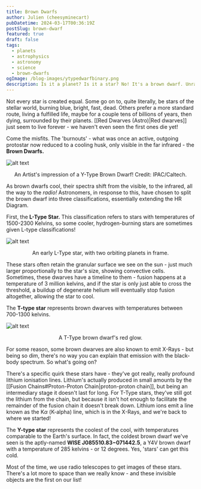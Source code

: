 ```yaml
---
title: Brown Dwarfs
author: Julien (cheesyminecart)
pubDatetime: 2024-03-17T00:36:19Z
postSlug: brown-dwarf
featured: true
draft: false
tags:
  - planets
  - astrophysics
  - astronomy
  - science
  - brown-dwarfs
ogImage: /blog-images/ytypedwarfbinary.png
description: Is it a planet? Is it a star? No! It's a brown dwarf. Unravel their secrets by peeling back the layers of their dense clouds, brace yourselves against the searing heat of an L-Type dwarf, and journey through the wild world of brown dwarfs - one that'll leave you starry-eyed.
---
```


Not every star is created equal. Some go on to, quite literally, be stars of the stellar world, burning blue, bright, fast, dead. Others prefer a more standard route, living a fulfilled life, maybe for a couple tens of billions of years, then dying, surrounded by their planets. [[Red Dwarves (Astro)|Red dwarves]] just seem to live forever - we haven't even seen the first ones die yet!

Come the misfits. The 'burnouts' - what was once an active, outgoing protostar now reduced to a cooling husk, only visible in the far infrared - the **Brown Dwarfs.**

![alt text](/blog-images/ytypedwarf.png)

<figcaption style="text-align:center">An Artist's impression of a Y-Type Brown Dwarf! Credit: IPAC/Caltech.</figcaption>

As brown dwarfs cool, their spectra shift from the visible, to the infrared, all the way to the _radio!_ Astronomers, in response to this, have chosen to split the brown dwarf into three classifications, essentially extending the HR Diagram.

First, the **L-Type Star.** This classification refers to stars with temperatures of 1500-2300 Kelvins, so some cooler, hydrogen-burning stars are sometimes given L-type classifications!

![alt text](/blog-images/ltypedwarf.png)

<figcaption style="text-align:center">An early L-Type star, with two orbiting planets in frame.</figcaption>

These stars often retain the granular surface we see on the sun - just much larger proportionally to the star's size, showing convective cells. Sometimes, these dwarves have a timeline to them - fusion happens at a temperature of 3 million kelvins, and if the star is only just able to cross the threshold, a buildup of degenerate helium will eventually stop fusion altogether, allowing the star to cool.

The **T-type star** represents brown dwarves with temperatures between 700-1300 kelvins.

![alt text](/blog-images/ttypedwarf.png)

<figcaption style="text-align:center">A T-Type brown dwarf's red glow.</figcaption>

For some reason, some brown dwarves are also known to emit X-Rays - but being so dim, there's no way you can explain that emission with the black-body spectrum. So what's going on?

There's a specific quirk these stars have - they've got really, really profound lithium ionisation lines. Lithium's actually produced in small amounts by the [[Fusion Chains#Proton-Proton Chain|proton-proton chain]], but being an intermediary stage it doesn't last for long. For T-Type stars, they've still got the lithium from the chain, but because it isn't hot enough to facilitate the remainder of the fusion chain it doesn't break down. Lithium ions emit a line known as the K$\alpha$ (K-alpha) line, which is in the X-Rays, and we're back to where we started!

The **Y-type star** represents the coolest of the cool, with temperatures comparable to the Earth's surface. In fact, the coldest brown dwarf we've seen is the aptly-named **WISE J085510.83−071442.5**, a Y4V brown dwarf with a temperature of 285 kelvins - or 12 degrees. Yes, 'stars' can get this cold.

Most of the time, we use radio telescopes to get images of these stars. There's a lot more to space than we really know - and these invisible objects are the first on our list!
